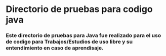 # Directorio de pruebas para codigo java
### Este directorio de pruebas para Java fue realizado para el uso de codigo para Trabajos/Estudios de uso libre y su entendimiento en caso de aprendisaje.